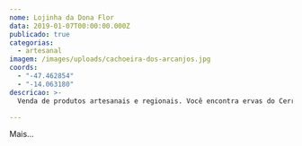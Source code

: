 ```yaml
---
nome: Lojinha da Dona Flor
data: 2019-01-07T00:00:00.000Z
publicado: true
categorias:
  - artesanal
imagem: /images/uploads/cachoeira-dos-arcanjos.jpg
coords:
  - "-47.462854"
  - "-14.063180"
descricao: >-
  Venda de produtos artesanais e regionais. Você encontra ervas do Cerrado, remédios naturais, ovo caipira, açúcar, rapadura, vinhos e licores de fruta. Além de artesanatos como tapetes, roupas e bolsas feitos em tear.

---
```


Mais...
